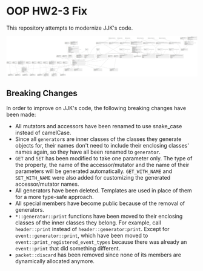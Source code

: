 # OOP HW2-3 Fix

This repository attempts to modernize JJK's code.

![UML](assets/UML.svg)

## Breaking Changes

In order to improve on JJK's code, the following breaking changes have been made:

- All mutators and accessors have been renamed to use snake_case instead of camelCase.
- Since all `generator`s are inner classes of the classes they generate objects for, their names don't need to include their enclosing classes' names again, so they have all been renamed to `generator`.
- `GET` and `SET` has been modified to take one parameter only. The type of the property, the name of the accessor/mutator and the name of their parameters will be generated automatically. `GET_WITH_NAME` and `SET_WITH_NAME` were also added for customizing the generated accessor/mutator names.
- All generators have been deleted. Templates are used in place of them for a more type-safe approach.
- All special members have become public because of the removal of generators.
- `*::generator::print` functions have been moved to their enclosing classes of the inner classes they belong. For example, call `header::print` instead of `header::generator:print`. Except for `event::generator::print`, which have been moved to `event::print_registered_event_types` because there was already an `event::print` that did something different.
- `packet::discard` has been removed since none of its members are dynamically allocated anymore.
